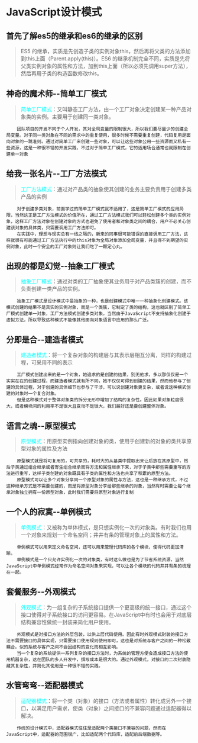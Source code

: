 # JavaScript设计模式
## 首先了解es5的继承和es6的继承的区别
> ES5 的继承，实质是先创造子类的实例对象this，然后再将父类的方法添加到this上面（Parent.apply(this)）。ES6 的继承机制完全不同，实质是先将父类实例对象的属性和方法，加到this上面（所以必须先调用super方法），然后再用子类的构造函数修改this。
## 神奇的魔术师--简单工厂模式
> <font color='cyan'>简单工厂模式</font>：又叫静态工厂方法，由一个工厂对象决定创建某一种产品对象类的实例。主要用于创建同一类对象。

        团队项目的开发不同于个人开发，其对全局变量的限制很大，所以我们要尽量少的创建全局变量。对于同一类对象在不同的需求中的重复使用，很多时候不需要重复创建，代码复用是面向对象的一跳准则。通过对简单工厂来创建一些对象，可以让这些对象公用一些资源而又私有一些资源，这是一种很不错的开发实践，不过对于简单工厂模式，它的适用场合通常也就限制在创建单一对象

## 给我一张名片--工厂方法模式
> <font color='cyan'>工厂方法模式</font>：通过对产品类的抽象使其创建的业务主要负责用于创建多类产品的实例
    
        对于创建多类对象，前面学过的简单工厂模式就不适用了，这是简单工厂模式的应用局限，当然这正是工厂方法模式的价值所在，通过工厂方法模式我们可以轻松创建多个类的实例对象，这样工厂方法对象在创建对象的方式也避免了使用者和对象类之间的耦合，用户不必关心创建该对象的具体类，只需要调用工厂方法即可。
        在实践中，理想与现实总有一线之隔的，新来的同事很可能错误的直接调用工厂方法，这样就很有可能通过工厂方法执行中的this对象为全局对象添加全局变量，并且得不到期望的实例对象，此时一个安全的工厂对象则让我们吃了一颗定心丸。

## 出现的都是幻觉--抽象工厂模式
> <font color='cyan'>抽象工厂模式</font>：通过对类的工厂抽象使其业务用于对产品类簇的创建，而不负责创建一类产品的实例。
    
        抽象工厂模式是设计模式中最抽象的一种，也是创建模式中唯一一种抽象化创建模式。该模式创建的结果不是真实的实例对象，而是一个类簇，它制定了类的结构，这也就区别了简单工厂模式创建单一对象，工厂方法模式创建多类对象，当然由于JavaScript不支持抽象化创建于虚拟方法，所以导致这种模式不能像其他面向对象语言中应用的那么广泛。

## 分即是合--建造者模式
> <font color='cyan'>建造者模式</font>：将一个复杂对象的构建层与其表示层相互分离，同样的构建过程，可采用不同的表示

        工厂模式创建出来的是一个对象，她追求的是创建的结果，别无他求，多以那仅仅是一个实实在在的创建过程，而建造者模式就有所不同，她不仅仅可得到创建的结果，然而他参与了创建的具体过程，对于创建的具体细节也参与了干涉，可以说创建对象更复杂，或者说这种模式创建的对象时一个复合对象。
        但是这种模式对于整体对象类的拆分无形中增加了结构的复杂性。因此如果对象粒度很大，或者模块间的利用率不是很大且变动不是很大，我们最好还是要创建整体对象。

## 语言之魂--原型模式
> <font color='cyan'>原型模式</font>：用原型实例指向创建对象的类，使用于创建新的对象的类共享原型对象的属性及方法

        原型模式就是将可复用的，可共享的，耗时大的从基类中提取出来让后放在其原型中，然后子类通过组合继承或者寄生组合继承而将方法和属性继承下来，对于子类中那些需要重写的方法进行重写，这样子类创建的对象既具有子类的属性和方法也共享了积累的原型方法。
        原型模式可以让多个对象分享同一个原型对象的属性与方法，这也是一种继承方式，不过这种继承方式是不需要创建的，而是将原型对象分享给那些继承的对象，当然有时需要让每个继承对象独立拥有一份原型对象，此时我们需要将原型对象进行复制
    
## 一个人的寂寞--单例模式
> <font color='cyan'>单例模式</font>：又被称为单体模式，是只想实例化一次的对象类。有时我们也用一个对象来规划一个命名空间；井井有条的管理对象上的属性和方法。

        单例模式可以用来定义命名空间，还可以用来管理代码库的各个模块，使得代码更加清晰。
        单例模式是一个只允许实例化一次的对象类，有时这么做也是为了节省系统资源，当然JavaScript中单例模式经常作为命名空间对象来实现，可以让各个模块的代码井井有条的梳理在一起。

## 套餐服务--外观模式
> <font color='cyan'>外观模式</font>：为一组复杂的子系统接口提供一个更高级的统一接口，通过这个接口使得对子系统接口的访问更容易。在JavaScript中有时也会用于对底层结构兼容性做统一封装来简化用户使用。

        外观模式是对接口方法的外层包装，以供上层代码使用。因此有时外观模式封装的接口方法不需要接口的具体实现，只需要接口使用规则使用即可，这也是对系统与客户之间的一种松散耦合。似的系统与客户之间不会因结构的变化而相互影响。
        当一个复杂的系统提供一系列复杂的接口方法时，为系统的管理方便会造成接口方法的使用机器复杂，这在团队的多人开发中，撰写成本是很大的。通过外观模式，对接口的二次封装隐藏其复杂性，并简化其使用是一种很不错的实践。

## 水管弯弯--适配器模式
> <font color='cyan'>适配器模式</font>：将一个类（对象）的接口（方法或者属性）转化成另外一个接口，以满足用户需求，使类（对象）之间接口的不兼容问题通过适配器得以解决。

        传统的设计模式中，适配器模式往往是适配两个类接口不兼容的问题，然而在JavaScript中，适配器的范围很广，比如适配两个代码库，适配前后端数据等。